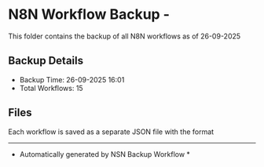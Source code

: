 # N8N Workflow Backup - 
This folder contains the backup of all N8N workflows as of 26-09-2025

## Backup Details
- Backup Time: 26-09-2025 16:01
- Total Workflows: 15

## Files
Each workflow is saved as a separate JSON file with the format

-----------
* Automatically generated by NSN Backup Workflow *